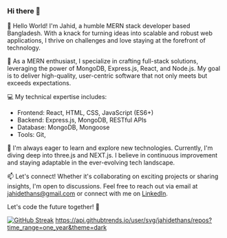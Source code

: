 ### Hi there 👋

👋 Hello World! I'm Jahid, a humble MERN stack developer based Bangladesh. With a knack for turning ideas into scalable and robust web applications, I thrive on challenges and love staying at the forefront of technology.

🚀 As a MERN enthusiast, I specialize in crafting full-stack solutions, leveraging the power of MongoDB, Express.js, React, and Node.js. My goal is to deliver high-quality, user-centric software that not only meets but exceeds expectations.

💻 My technical expertise includes:
- Frontend: React, HTML, CSS, JavaScript (ES6+)
- Backend: Express.js, MongoDB, RESTful APIs
- Database: MongoDB, Mongoose
- Tools: Git, 

🌱 I'm always eager to learn and explore new technologies. Currently, I'm diving deep into three.js and NEXT.js. I believe in continuous improvement and staying adaptable in the ever-evolving tech landscape.

📫 Let's connect! Whether it's collaborating on exciting projects or sharing insights, I'm open to discussions. Feel free to reach out via email at jahidethans@gmail.com or connect with me on [LinkedIn](https://www.linkedin.com/in/jahid-hasan-99a89b1a3/).

[//]: <> (🔗 Portfolio: [Your Portfolio URL]
📚 Blog: [Your Blog URL, if applicable])


Let's code the future together! 🚀

[![GitHub Streak](https://github-readme-streak-stats.herokuapp.com?user=jahidethans&theme=dark&hide_border=true)](https://git.io/streak-stats)
https://api.githubtrends.io/user/svg/jahidethans/repos?time_range=one_year&theme=dark
